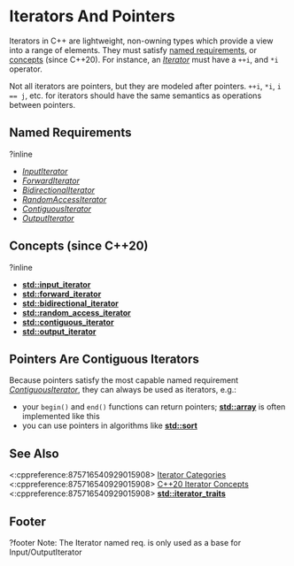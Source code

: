 # Iterators And Pointers

Iterators in C++ are lightweight, non-owning types which provide a view into a range of elements.
They must satisfy [named requirements](https://en.cppreference.com/w/cpp/named_req), or
[concepts](https://en.cppreference.com/w/cpp/language/constraints#Concepts) (since C++20).
For instance, an *[Iterator](https://en.cppreference.com/w/cpp/named_req/Iterator)*
must have a `++i`, and `*i` operator.

Not all iterators are pointers, but they are modeled after pointers.
`++i`, `*i`, `i == j`, etc. for iterators should have the same semantics as operations between pointers.

## Named Requirements
?inline
- *[InputIterator](https://en.cppreference.com/w/cpp/named_req/InputIterator)*
- *[ForwardIterator](https://en.cppreference.com/w/cpp/named_req/ForwardIterator)*
- *[BidirectionalIterator](https://en.cppreference.com/w/cpp/named_req/BidirectionalIterator)*
- *[RandomAccessIterator](https://en.cppreference.com/w/cpp/named_req/RandomAccessIterator)*
- *[ContiguousIterator](https://en.cppreference.com/w/cpp/named_req/ContiguousIterator)*
- *[OutputIterator](https://en.cppreference.com/w/cpp/named_req/OutputIterator)*

## Concepts (since C++20)
?inline
- **[std::input_iterator](https://en.cppreference.com/w/cpp/iterator/input_iterator)**
- **[std::forward_iterator](https://en.cppreference.com/w/cpp/iterator/forward_iterator)**
- **[std::bidirectional_iterator](https://en.cppreference.com/w/cpp/iterator/bidirectional_iterator)**
- **[std::random_access_iterator](https://en.cppreference.com/w/cpp/iterator/random_access_iterator)**
- **[std::contiguous_iterator](https://en.cppreference.com/w/cpp/iterator/contiguous_iterator)**
- **[std::output_iterator](https://en.cppreference.com/w/cpp/iterator/output_iterator)**

## Pointers Are Contiguous Iterators

Because pointers satisfy the most capable named requirement
*[ContiguousIterator](https://en.cppreference.com/w/cpp/named_req/ContiguousIterator)*,
they can always be used as iterators, e.g.:
- your `begin()` and `end()` functions can return pointers;
**[std::array](https://en.cppreference.com/w/cpp/container/array)**
is often implemented like this
- you can use pointers in algorithms like **[std::sort](https://en.cppreference.com/w/cpp/algorithm/sort)**

## See Also
<:cppreference:875716540929015908>
[Iterator Categories](https://en.cppreference.com/w/cpp/iterator)  
<:cppreference:875716540929015908>
[C++20 Iterator Concepts](https://en.cppreference.com/w/cpp/iterator#C.2B.2B20_iterator_concepts)  
<:cppreference:875716540929015908>
**[std::iterator_traits](https://en.cppreference.com/w/cpp/iterator/iterator_traits)**

## Footer
?footer
Note: The Iterator named req. is only used as a base for Input/OutputIterator